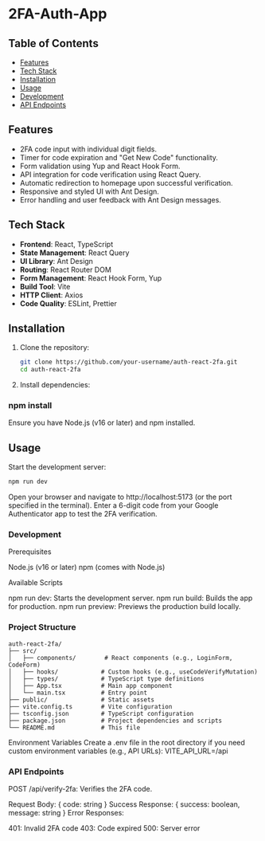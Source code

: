 # 2FA-Auth-App

## Table of Contents
- [Features](#features)
- [Tech Stack](#tech-stack)
- [Installation](#installation)
- [Usage](#usage)
- [Development](#development)
- [API Endpoints](#api-endpoints)


## Features
- 2FA code input with individual digit fields.
- Timer for code expiration and "Get New Code" functionality.
- Form validation using Yup and React Hook Form.
- API integration for code verification using React Query.
- Automatic redirection to homepage upon successful verification.
- Responsive and styled UI with Ant Design.
- Error handling and user feedback with Ant Design messages.

## Tech Stack
- **Frontend**: React, TypeScript
- **State Management**: React Query
- **UI Library**: Ant Design
- **Routing**: React Router DOM
- **Form Management**: React Hook Form, Yup
- **Build Tool**: Vite
- **HTTP Client**: Axios
- **Code Quality**: ESLint, Prettier

## Installation

1. Clone the repository:
   ```bash
   git clone https://github.com/your-username/auth-react-2fa.git
   cd auth-react-2fa
   ```
2. Install dependencies:
### npm install

Ensure you have Node.js (v16 or later) and npm installed.

## Usage

Start the development server:
```bash
npm run dev
```

Open your browser and navigate to http://localhost:5173 (or the port specified in the terminal).
Enter a 6-digit code from your Google Authenticator app to test the 2FA verification.

### Development
Prerequisites

Node.js (v16 or later)
npm (comes with Node.js)

Available Scripts

npm run dev: Starts the development server.
npm run build: Builds the app for production.
npm run preview: Previews the production build locally.

### Project Structure
```
auth-react-2fa/
├── src/
│   ├── components/        # React components (e.g., LoginForm, CodeForm)
│   ├── hooks/            # Custom hooks (e.g., useCodeVerifyMutation)
│   ├── types/            # TypeScript type definitions
│   ├── App.tsx           # Main app component
│   └── main.tsx          # Entry point
├── public/               # Static assets
├── vite.config.ts        # Vite configuration
├── tsconfig.json         # TypeScript configuration
├── package.json          # Project dependencies and scripts
└── README.md             # This file
```
Environment Variables
Create a .env file in the root directory if you need custom environment variables (e.g., API URLs):
VITE_API_URL=/api
### API Endpoints

POST /api/verify-2fa: Verifies the 2FA code.

Request Body: { code: string }
Success Response: { success: boolean, message: string }
Error Responses:

401: Invalid 2FA code
403: Code expired
500: Server error

